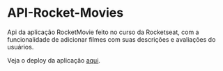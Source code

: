 # API-Rocket-Movies
Api da aplicação RocketMovie feito no curso da Rocketseat, com a funcionalidade de adicionar filmes com suas descrições e avaliações do usuários.
<br>

Veja o deploy da aplicação <a href="" target="_blank">aqui</a>.
